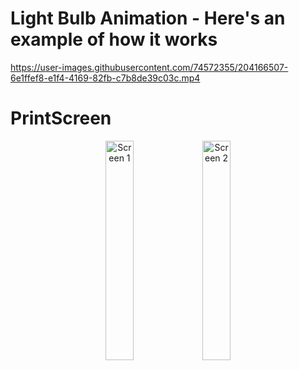 # Light Bulb Animation - Here's an example of how it works




https://user-images.githubusercontent.com/74572355/204166507-6e1ffef8-e1f4-4169-82fb-c7b8de39c03c.mp4

# PrintScreen

<p align="center">
  <img alt="Screen 1" src="https://i.imgur.com/Dapmri0.png" height="30%" width="30%" />
  <img alt="Screen 2" src="https://i.imgur.com/yqEGsA7.png" height="30%" width="30%" /> 
</p>


